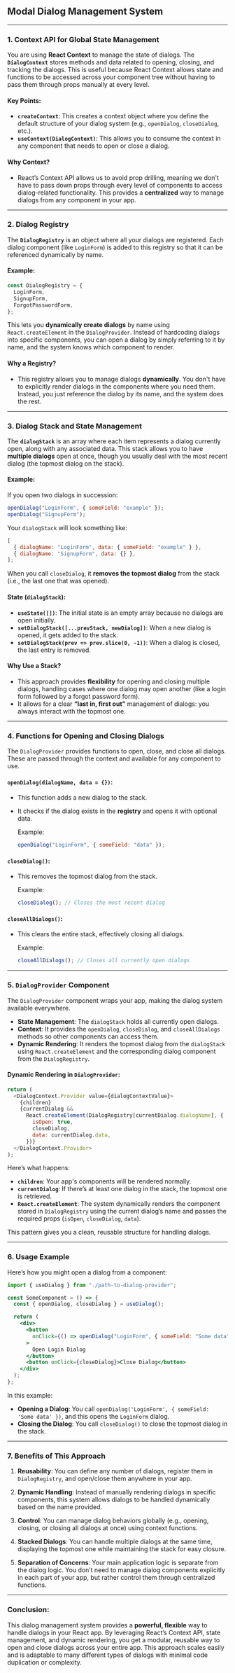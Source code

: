 ## Modal Dialog Management System

---

### **1. Context API for Global State Management**

You are using **React Context** to manage the state of dialogs. The **`DialogContext`** stores methods and data related to opening, closing, and tracking the dialogs. This is useful because React Context allows state and functions to be accessed across your component tree without having to pass them through props manually at every level.

#### Key Points:

- **`createContext`**: This creates a context object where you define the default structure of your dialog system (e.g., `openDialog`, `closeDialog`, etc.).
- **`useContext(DialogContext)`**: This allows you to consume the context in any component that needs to open or close a dialog.

#### Why Context?

- React’s Context API allows us to avoid prop drilling, meaning we don't have to pass down props through every level of components to access dialog-related functionality. This provides a **centralized** way to manage dialogs from any component in your app.

---

### **2. Dialog Registry**

The **`DialogRegistry`** is an object where all your dialogs are registered. Each dialog component (like `LoginForm`) is added to this registry so that it can be referenced dynamically by name.

#### Example:

```javascript
const DialogRegistry = {
  LoginForm,
  SignupForm,
  ForgotPasswordForm,
};
```

This lets you **dynamically create dialogs** by name using `React.createElement` in the `DialogProvider`. Instead of hardcoding dialogs into specific components, you can open a dialog by simply referring to it by name, and the system knows which component to render.

#### Why a Registry?

- This registry allows you to manage dialogs **dynamically**. You don't have to explicitly render dialogs in the components where you need them. Instead, you just reference the dialog by its name, and the system does the rest.

---

### **3. Dialog Stack and State Management**

The **`dialogStack`** is an array where each item represents a dialog currently open, along with any associated data. This stack allows you to have **multiple dialogs** open at once, though you usually deal with the most recent dialog (the topmost dialog on the stack).

#### Example:

If you open two dialogs in succession:

```javascript
openDialog("LoginForm", { someField: "example" });
openDialog("SignupForm");
```

Your `dialogStack` will look something like:

```javascript
[
  { dialogName: "LoginForm", data: { someField: "example" } },
  { dialogName: "SignupForm", data: {} },
];
```

When you call `closeDialog`, it **removes the topmost dialog** from the stack (i.e., the last one that was opened).

#### State (`dialogStack`):

- **`useState([])`**: The initial state is an empty array because no dialogs are open initially.
- **`setDialogStack([...prevStack, newDialog])`**: When a new dialog is opened, it gets added to the stack.
- **`setDialogStack(prev => prev.slice(0, -1))`**: When a dialog is closed, the last entry is removed.

#### Why Use a Stack?

- This approach provides **flexibility** for opening and closing multiple dialogs, handling cases where one dialog may open another (like a login form followed by a forgot password form).
- It allows for a clear **“last in, first out”** management of dialogs: you always interact with the topmost one.

---

### **4. Functions for Opening and Closing Dialogs**

The `DialogProvider` provides functions to open, close, and close all dialogs. These are passed through the context and available for any component to use.

#### `openDialog(dialogName, data = {})`:

- This function adds a new dialog to the stack.
- It checks if the dialog exists in the **registry** and opens it with optional data.

  Example:

  ```javascript
  openDialog("LoginForm", { someField: "data" });
  ```

#### `closeDialog()`:

- This removes the topmost dialog from the stack.

  Example:

  ```javascript
  closeDialog(); // Closes the most recent dialog
  ```

#### `closeAllDialogs()`:

- This clears the entire stack, effectively closing all dialogs.

  Example:

  ```javascript
  closeAllDialogs(); // Closes all currently open dialogs
  ```

---

### **5. `DialogProvider` Component**

The `DialogProvider` component wraps your app, making the dialog system available everywhere.

- **State Management**: The `dialogStack` holds all currently open dialogs.
- **Context**: It provides the `openDialog`, `closeDialog`, and `closeAllDialogs` methods so other components can access them.
- **Dynamic Rendering**: It renders the topmost dialog from the `dialogStack` using `React.createElement` and the corresponding dialog component from the `DialogRegistry`.

#### Dynamic Rendering in `DialogProvider`:

```javascript
return (
  <DialogContext.Provider value={dialogContextValue}>
    {children}
    {currentDialog &&
      React.createElement(DialogRegistry[currentDialog.dialogName], {
        isOpen: true,
        closeDialog,
        data: currentDialog.data,
      })}
  </DialogContext.Provider>
);
```

Here’s what happens:

- **`children`**: Your app's components will be rendered normally.
- **`currentDialog`**: If there’s at least one dialog in the stack, the topmost one is retrieved.
- **`React.createElement`**: The system dynamically renders the component stored in `DialogRegistry` using the current dialog’s name and passes the required props (`isOpen`, `closeDialog`, `data`).

This pattern gives you a clean, reusable structure for handling dialogs.

---

### **6. Usage Example**

Here’s how you might open a dialog from a component:

```jsx
import { useDialog } from "./path-to-dialog-provider";

const SomeComponent = () => {
  const { openDialog, closeDialog } = useDialog();

  return (
    <div>
      <button
        onClick={() => openDialog("LoginForm", { someField: "Some data" })}
      >
        Open Login Dialog
      </button>
      <button onClick={closeDialog}>Close Dialog</button>
    </div>
  );
};
```

In this example:

- **Opening a Dialog**: You call `openDialog('LoginForm', { someField: 'Some data' })`, and this opens the `LoginForm` dialog.
- **Closing the Dialog**: You call `closeDialog()` to close the topmost dialog in the stack.

---

### **7. Benefits of This Approach**

1. **Reusability**: You can define any number of dialogs, register them in `DialogRegistry`, and open/close them anywhere in your app.

2. **Dynamic Handling**: Instead of manually rendering dialogs in specific components, this system allows dialogs to be handled dynamically based on the name provided.

3. **Control**: You can manage dialog behaviors globally (e.g., opening, closing, or closing all dialogs at once) using context functions.

4. **Stacked Dialogs**: You can handle multiple dialogs at the same time, displaying the topmost one while maintaining the stack for easy closure.

5. **Separation of Concerns**: Your main application logic is separate from the dialog logic. You don’t need to manage dialog components explicitly in each part of your app, but rather control them through centralized functions.

---

### Conclusion:

This dialog management system provides a **powerful, flexible** way to handle dialogs in your React app. By leveraging React’s Context API, state management, and dynamic rendering, you get a modular, reusable way to open and close dialogs across your entire app. This approach scales easily and is adaptable to many different types of dialogs with minimal code duplication or complexity.
